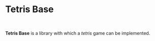 # Tetris Base
<br>
<p>
<b>Tetris Base</b> is a library with which a <i>tetris</i> game can be implemented.
